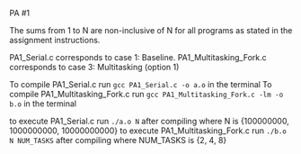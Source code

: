 PA #1

The sums from 1 to N are non-inclusive of N for all programs as stated in the assignment instructions.

PA1_Serial.c corresponds to case 1: Baseline.
PA1_Multitasking_Fork.c corresponds to case 3: Multitasking (option 1)

To compile PA1_Serial.c run `gcc PA1_Serial.c -o a.o` in the terminal
To compile PA1_Multitasking_Fork.c run `gcc PA1_Multitasking_Fork.c -lm -o b.o` in the terminal

to execute PA1_Serial.c run `./a.o N` after compiling where N is {100000000, 1000000000, 10000000000}
to execute PA1_Multitasking_Fork.c run `./b.o N NUM_TASKS` after compiling where NUM_TASKS is {2, 4, 8}

